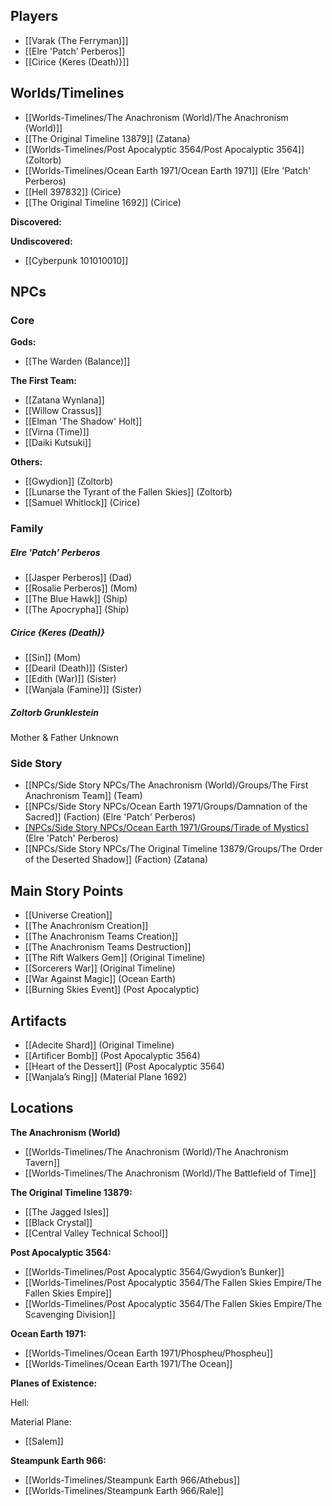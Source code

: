 
## Players

* [[Varak (The Ferryman)]]
* [[Elre 'Patch' Perberos]]
* [[Cirice {Keres (Death)}]]




## Worlds/Timelines

* [[Worlds-Timelines/The Anachronism (World)/The Anachronism (World)]]
* [[The Original Timeline 13879]] (Zatana)
* [[Worlds-Timelines/Post Apocalyptic 3564/Post Apocalyptic 3564]] (Zoltorb)
* [[Worlds-Timelines/Ocean Earth 1971/Ocean Earth 1971]] (Elre 'Patch' Perberos)
* [[Hell 397832]] (Cirice)
* [[The Original Timeline 1692]] (Cirice)

**Discovered:**

**Undiscovered:**

* [[Cyberpunk 101010010]]



## NPCs

### Core

**Gods:**

* [[The Warden (Balance)]]

**The First Team:**

* [[Zatana Wynlana]]
* [[Willow Crassus]] 
* [[Elman 'The Shadow' Holt]]
* [[Virna (Time)]]
* [[Daiki Kutsuki]]

**Others:**

* [[Gwydion]] (Zoltorb)
* [[Lunarse the Tyrant of the Fallen Skies]] (Zoltorb)
* [[Samuel Whitlock]] (Cirice)



### Family

##### Elre 'Patch' Perberos

* [[Jasper Perberos]] (Dad)
* [[Rosalie Perberos]] (Mom)
* [[The Blue Hawk]] (Ship)
* [[The Apocrypha]] (Ship)

##### Cirice {Keres (Death)}

* [[Sin]] (Mom)
* [[Dearil (Death)]] (Sister)
* [[Edith (War)]] (Sister)
* [[Wanjala (Famine)]] (Sister)


##### Zoltorb Grunklestein

Mother & Father Unknown











### Side Story

* [[NPCs/Side Story NPCs/The Anachronism (World)/Groups/The First Anachronism Team]] (Team)
* [[NPCs/Side Story NPCs/Ocean Earth 1971/Groups/Damnation of the Sacred]] (Faction) (Elre 'Patch' Perberos)
* [[NPCs/Side Story NPCs/Ocean Earth 1971/Groups/Tirade of Mystics]](Faction) (Elre 'Patch' Perberos)
* [[NPCs/Side Story NPCs/The Original Timeline 13879/Groups/The Order of the Deserted Shadow]] (Faction) (Zatana)





## Main Story Points

* [[Universe Creation]]
* [[The Anachronism Creation]]
* [[The Anachronism Teams Creation]]
* [[The Anachronism Teams Destruction]]
* [[The Rift Walkers Gem]] (Original Timeline)
* [[Sorcerers War]] (Original Timeline)
* [[War Against Magic]] (Ocean Earth)
* [[Burning Skies Event]] (Post Apocalyptic)
  



## Artifacts

* [[Adecite Shard]] (Original Timeline)
* [[Artificer Bomb]] (Post Apocalyptic 3564)
* [[Heart of the Dessert]] (Post Apocalyptic 3564)
* [[Wanjala’s Ring]] (Material Plane 1692)

## Locations

**The Anachronism (World)**

* [[Worlds-Timelines/The Anachronism (World)/The Anachronism Tavern]]
* [[Worlds-Timelines/The Anachronism (World)/The Battlefield of Time]]

**The Original Timeline 13879:**

* [[The Jagged Isles]]
* [[Black Crystal]]
* [[Central Valley Technical School]]

**Post Apocalyptic 3564:**

* [[Worlds-Timelines/Post Apocalyptic 3564/Gwydion’s Bunker]]
* [[Worlds-Timelines/Post Apocalyptic 3564/The Fallen Skies Empire/The Fallen Skies Empire]]
* [[Worlds-Timelines/Post Apocalyptic 3564/The Fallen Skies Empire/The Scavenging Division]]

**Ocean Earth 1971:**

* [[Worlds-Timelines/Ocean Earth 1971/Phospheu/Phospheu]]
* [[Worlds-Timelines/Ocean Earth 1971/The Ocean]]

**Planes of Existence:**

Hell:

Material Plane:

* [[Salem]]

**Steampunk Earth 966:**

* [[Worlds-Timelines/Steampunk Earth 966/Athebus]]
* [[Worlds-Timelines/Steampunk Earth 966/Rale]]

